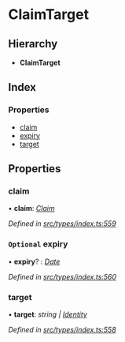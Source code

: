 # ClaimTarget

## Hierarchy

* **ClaimTarget**

## Index

### Properties

* [claim](claimtarget.md#claim)
* [expiry](claimtarget.md#optional-expiry)
* [target](claimtarget.md#target)

## Properties

### claim

• **claim**: [_Claim_](../globals.md#claim)

_Defined in_ [_src/types/index.ts:559_](https://github.com/PolymathNetwork/polymesh-sdk/blob/23062de4/src/types/index.ts#L559)

### `Optional` expiry

• **expiry**? : [_Date_](../enums/transactionargumenttype.md#date)

_Defined in_ [_src/types/index.ts:560_](https://github.com/PolymathNetwork/polymesh-sdk/blob/23062de4/src/types/index.ts#L560)

### target

• **target**: _string \|_ [_Identity_](../classes/identity.md)

_Defined in_ [_src/types/index.ts:558_](https://github.com/PolymathNetwork/polymesh-sdk/blob/23062de4/src/types/index.ts#L558)

